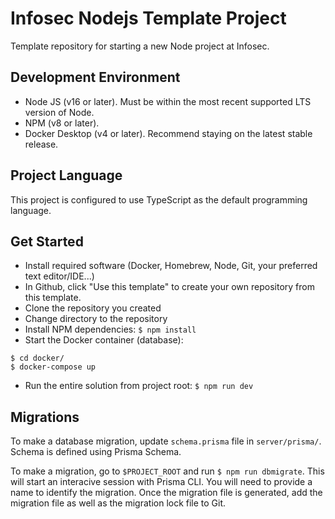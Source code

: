 # Infosec Nodejs Template Project

Template repository for starting a new Node project at Infosec.

## Development Environment

- Node JS (v16 or later). Must be within the most recent supported LTS version of Node.
- NPM (v8 or later).
- Docker Desktop (v4 or later). Recommend staying on the latest stable release.

## Project Language

This project is configured to use TypeScript as the default programming language.

## Get Started

- Install required software (Docker, Homebrew, Node, Git, your preferred text editor/IDE...)
- In Github, click "Use this template" to create your own repository from this template.
- Clone the repository you created
- Change directory to the repository
- Install NPM dependencies: `$ npm install`
- Start the Docker container (database):
```
$ cd docker/
$ docker-compose up
```
- Run the entire solution from project root: `$ npm run dev`

## Migrations
To make a database migration, update `schema.prisma` file in `server/prisma/`. Schema is defined using Prisma Schema.

To make a migration, go to `$PROJECT_ROOT` and run `$ npm run dbmigrate`. This will start an interacive session with Prisma CLI. You will need to provide
a name to identify the migration. Once the migration file is generated, add the migration file as well as the migration lock file to Git.
